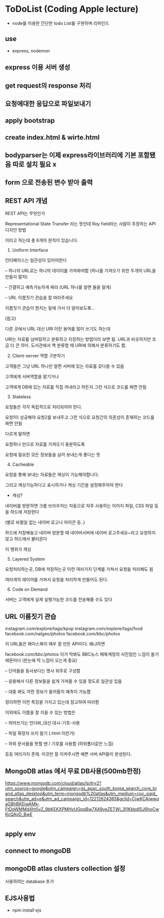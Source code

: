 # ToDoList (Coding Apple lecture)

- node를 이용한 간단한 todo List를 구현하며 리마인드

## use

- express, nodemon

## express 이용 서버 생성

## get request의 response 처리

## 요청에대한 응답으로 파일보내기

## apply bootstrap

## create index.html & wirte.html

## bodyparser는 이제 express라이브러리에 기본 포함됐음 따로 설치 필요 x

## form 으로 전송된 변수 받아 출력

## REST API 개념

REST API는 무엇인가

Representational State Transfer 라는 뜻인데 Roy field라는 사람이 주장하는 API 디자인 방법

이라고 하는데 총 6개의 원칙이 있습니다.

1. Uniform Interface

인터페이스는 일관성이 있어야한다

– 하나의 URL로는 하나의 데이터를 가져와야함 (하나를 가져오기 위한 두개의 URL을 만들지 말자)

– 간결하고 예측가능하게 짜라 (URL 하나를 알면 둘을 알게)

– URL 이름짓기 관습을 잘 따라주세요

이름짓기 관습이 뭔지는 밑에 가서 더 알아보도록...

(참고)

다른 곳에서 URL 대신 URI 이런 용어를 많이 쓰기도 하는데

URI는 자료를 넘버링하고 분류하고 지칭하는 방법이라 보면 됨.
URL과 비슷하지만 조금 더 큰 의미.
도서관에서 책 분류할 때 URI에 의해서 분류하기도 함.

2. Client-server 역할 구분하기

고객들은 그냥 URL 하나만 알면 서버에 있는 자료를 갖다쓸 수 있음

고객에게 서버역할을 맡기거나

고객에게 DB에 있는 자료를 직접 꺼내라고 하든지 그런 식으로 코드를 짜면 안됨

3. Stateless

요청들은 각각 독립적으로 처리되어야 한다.

요청1이 성공해야 요청2를 보내주고 그런 식으로 요청간의 의존성이 존재하는 코드를 짜면 안됨

다르게 말하면

요청하나 만으로 자료를 가져오기 충분하도록

요청에 필요한 모든 정보들을 실어 보내는게 좋다는 뜻

4. Cacheable

요청을 통해 보내는 자료들은 캐싱이 가능해야합니다.

그리고 캐싱가능하다고 표시하거나 캐싱 기간을 설정해주어야 한다

- 캐싱?

네이버를 방문하면 크롬 브라우저는 자동으로 자주 사용하는 이미지 파일, CSS 파일 등을 하드에 저장한다

(별로 바뀔일 없는 네이버 로고나 아이콘 등..)

하드에 저장해놓고 네이버 방문할 때 네이버서버에 네이버 로고주세요~라고 요청하지 않고 하드에서 불러온다

이 행위가 캐싱

5. Layered System

요청처리하는곳, DB에 저장하는곳 이런 여러가지 단계를 거쳐서 요청을 처리해도 됨

여러개의 레이어를 거쳐서 요청을 처리하게 만들어도 된다.

6. Code on Demand

서버는 고객에게 실제 실행가능한 코드를 전송해줄 수도 있다

## URL 이름짓기 관습

instagram.com/explore/tags/kpop
instagram.com/explore/tags/food
facebook.com/natgeo/photos
facebook.com/bbc/photos

이 URL들은 페이스북이 매우 잘 만든 API이다. 왜냐하면

facebook.com/bbc/photos 이거 딱봐도 BBC뉴스 페북계정의 사진첩인 느낌이 들기때문이다 (한눈에 딱 느낌이 오는게 중요)

– 단어들을 동사보다는 명사 위주로 구성함

– 응용해서 다른 정보들을 쉽게 가져올 수 있을 정도로 일관성 있음

– 대충 봐도 어떤 정보가 들어올지 예측이 가능함

정리하면 이런 특징을 가지고 있는데 참고하여 따라함

이외에도 이름을 잘 지을 수 있는 방법은

– 띄어쓰기는 언더바\_대신 대시-기호-사용

– 파일 확장자 쓰지 말기 (.html 이런거)

– 하위 문서들을 뜻할 땐 / 기호를 사용함 (하위폴더같은 느낌)

등등 여러가지 존재. 이것만 잘 지켜주시면 예쁜 서버 API들이 완성된다.

## MongoDB atlas 에서 무료 DB사용(500mb한정)

https://www.mongodb.com/cloud/atlas/lp/try2?utm_source=google&utm_campaign=gs_apac_south_korea_search_core_brand_atlas_desktop&utm_term=mongodb%20atlas&utm_medium=cpc_paid_search&utm_ad=e&utm_ad_campaign_id=12212624365&gclid=CjwKCAjwwqaGBhBKEiwAMk-FtDpWMMd4ht5vZ_9bKEKXPMHvUGpqBw7X49veZETWj_3l1Kbbdl5J6hoCwKcQAvD_BwE

```

```

## apply env

## connect to mongoDB

## mongoDB atlas clusters collection 설정

사용하려는 database 추가

## EJS사용법

- npm install ejs
